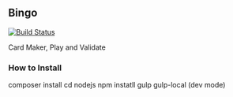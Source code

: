 ## Bingo

[![Build Status](https://travis-ci.org/sedp-mis/bingo.svg?branch=master)](https://travis-ci.org/sedp-mis/bingo)

Card Maker, Play and Validate

### How to Install

composer install
cd nodejs
npm instatll
gulp
gulp-local (dev mode)
